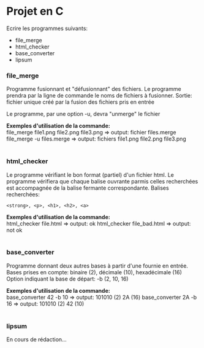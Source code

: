 # Projet en C

Ecrire les programmes suivants:  
- file_merge
- html_checker
- base_converter
- lipsum

### file_merge
Programme fusionnant et "défusionnant" des fichiers.
Le programme prendra par la ligne de commande le noms de fichiers à fusionner.
Sortie: fichier unique créé par la fusion des fichiers pris en entrée 

Le programme, par une option -u, devra "unmerge" le fichier

__Exemples d'utilisation de la commande:__  
file_merge file1.png file2.png file3.png => output: fichier files.merge 
file_merge -u files.merge => output: fichiers file1.png file2.png file3.png
<br>
<br>

### html_checker
Le programme vérifiant  le bon format (partiel) d'un fichier html. 
Le programme vérifiera que chaque balise ouvrante parmis celles recherchées est accompagnée de la balise fermante correspondante. 
Balises recherchées: 
```
<strong>, <p>, <h1>, <h2>, <a>
```

__Exemples d'utilisation de la commande:__  
html_checker file.html => output: ok 
html_checker file_bad.html => output: not ok 
<br>
<br>

### base_converter
Programme donnant deux autres bases à partir d'une fournie en entrée. 
Bases prises en compte: binaire (2), décimale (10), hexadécimale (16)
Option indiquant la base de départ: -b (2, 10, 16) 

__Exemples d'utilisation de la commande:__  
base_converter 42 -b 10 => output: 101010 (2) 2A (16) 
base_converter 2A -b 16 => output: 101010 (2) 42 (10)
<br>
<br>

### lipsum  
En cours de rédaction...